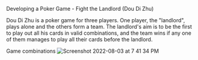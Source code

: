 Developing a Poker Game - Fight the Landlord (Dou Di Zhu)


Dou Di Zhu is a poker game for three players. One player, the "landlord", plays alone and the others form a team. The landlord's aim is to be the first to play out all his cards in valid combinations, and the team wins if any one of them manages to play all their cards before the landlord.


Game combinations
![Screenshot 2022-08-03 at 7 41 34 PM](https://user-images.githubusercontent.com/100530095/184241139-044c0057-fe08-48f9-8350-487407b37058.png)


